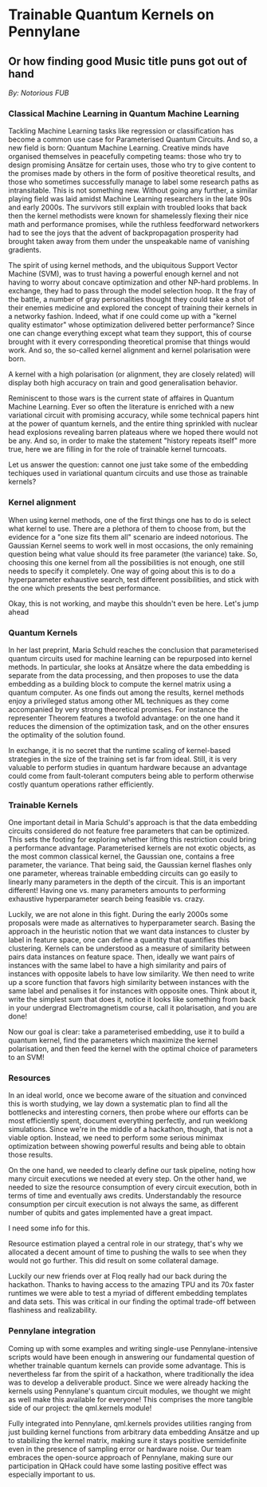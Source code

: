 # Trainable Quantum Kernels on Pennylane
## Or how finding good Music title puns got out of hand

_By: Notorious FUB_

### Classical Machine Learning in Quantum Machine Learning

Tackling Machine Learning tasks like regression or classification has become a common use case for Parameterised Quantum Circuits.
And so, a new field is born: Quantum Machine Learning.
Creative minds have organised themselves in peacefully competing teams: those who try to design promising Ansätze for certain uses, those who try to give content to the promises made by others in the form of positive theoretical results, and those who sometimes successfully manage to label some research paths as intransitable.
This is not something new.
Without going any further, a similar playing field was laid amidst Machine Learning researchers in the late 90s and early 2000s.
The survivors still explain with troubled looks that back then the kernel methodists were known for shamelessly flexing their nice math and performance promises, while the ruthless feedforward networkers had to see the joys that the advent of backpropagation prosperity had brought taken away from them under the unspeakable name of vanishing gradients.

The spirit of using kernel methods, and the ubiquitous Support Vector Machine (SVM), was to trust having a powerful enough kernel and not having to worry about concave optimization and other NP-hard problems.
In exchange, they had to pass through the model selection hoop.
It the fray of the battle, a number of gray personalities thought they could take a shot of their enemies medicine and explored the concept of training their kernels in a networky fashion.
Indeed, what if one could come up with a "kernel quality estimator" whose optimization delivered better performance?
Since one can change everything except what team they support, this of course brought with it every corresponding theoretical promise that things would work.
And so, the so-called kernel alignment and kernel polarisation were born.

A kernel with a high polarisation (or alignment, they are closely related) will display both high accuracy on train and good generalisation behavior.

Reminiscent to those wars is the current state of affaires in Quantum Machine Learning.
Ever so often the literature is enriched with a new variational circuit with promising accuracy, while some technical papers hint at the power of quantum kernels, and the entire thing sprinkled with nuclear head explosions revealing barren plateaus where we hoped there would not be any.
And so, in order to make the statement "history repeats itself" more true, here we are filling in for the role of trainable kernel turncoats.

Let us answer the question: cannot one just take some of the embedding techiques used in variational quantum circuits and use those as trainable kernels?

### Kernel alignment

When using kernel methods, one of the first things one has to do is select what kernel to use.
There are a plethora of them to choose from, but the evidence for a "one size fits them all" scenario are indeed notorious.
The Gaussian Kernel seems to work well in most occasions, the only remaining question being what value should its free parameter (the variance) take.
So, choosing this one kernel from all the possibilities is not enough, one still needs to specify it completely.  One way of going about this is to do a hyperparameter exhaustive search, test different possibilities, and stick with the one which presents the best performance.

Okay, this is not working, and maybe this shouldn't even be here.
Let's jump ahead







### Quantum Kernels

In her last preprint, Maria Schuld reaches the conclusion that parameterised quantum circuits used for machine learning can be repurposed into kernel methods.
In particular, she looks at Ansätze where the data embedding is separate from the data processing, and then proposes to use the data embedding as a building block to compute the kernel matrix using a quantum computer.
As one finds out among the results, kernel methods enjoy a privileged status among other ML techniques as they come accompanied by very strong theoretical promises.
For instance the representer Theorem features a twofold advantage: on the one hand it reduces the dimension of the optimization task, and on the other ensures the optimality of the solution found.

In exchange, it is no secret that the runtime scaling of kernel-based strategies in the size of the training set is far from ideal.
Still, it is very valuable to perform studies in quantum hardware because an advantage could come from fault-tolerant computers being able to perform otherwise costly quantum operations rather efficiently.

### Trainable Kernels

One important detail in Maria Schuld's approach is that the data embedding circuits considered do not feature free parameters that can be optimized.
This sets the footing for exploring whether lifting this restriction could bring a performance advantage.
Parameterised kernels are not exotic objects, as the most common classical kernel, the Gaussian one, contains a free parameter, the variance.
That being said, the Gaussian kernel flashes only one parameter, whereas trainable embedding circuits can go easily to linearly many parameters in the depth of the circuit.
This is an important different!
Having one vs. many parameters amounts to performing exhaustive hyperparameter search being feasible vs. crazy.

Luckily, we are not alone in this fight.
During the early 2000s some proposals were made as alternatives to hyperparameter search.
Basing the approach in the heuristic notion that we want data instances to cluster by label in feature space, one can define a quantity that quantifies this clustering.
Kernels can be understood as a measure of similarity between pairs data instances on feature space.
Then, ideally we want pairs of instances with the same label to have a high similarity and pairs of instances with opposite labels to have low similarity.
We then need to write up a score function that favors high similarity between instances with the same label and penalises it for instances with opposite ones.
Think about it, write the simplest sum that does it, notice it looks like something from back in your undergrad Electromagnetism course, call it polarisation, and you are done!

Now our goal is clear: take a parameterised embedding, use it to build a quantum kernel, find the parameters which maximize the kernel polarisation, and then feed the kernel with the optimal choice of parameters to an SVM!

### Resources

In an ideal world, once we become aware of the situation and convinced this is worth studying, we lay down a systematic plan to find all the bottlenecks and interesting corners, then probe where our efforts can be most efficiently spent, document everything perfectly, and run weeklong simulations.
Since we're in the middle of a hackathon, though, that is not a viable option.
Instead, we need to perform some serious minimax optimization between showing powerful results and being able to obtain those results.

On the one hand, we needed to clearly define our task pipeline, noting how many circuit executions we needed at every step.
On the other hand, we needed to size the resource consumption of every circuit execution, both in terms of time and eventually aws credits.
Understandably the resource consumption per circuit execution is not always the same, as different number of qubits and gates implemented have a great impact.

I need some info for this.

Resource estimation played a central role in our strategy, that's why we allocated a decent amount of time to pushing the walls to see when they would not go further.
This did result on some collateral damage.

Luckily our new friends over at Floq really had our back during the hackathon.
Thanks to having access to the amazing TPU and its 70x faster runtimes we were able to test a myriad of different embedding templates and data sets.
This was critical in our finding the optimal trade-off between flashiness and realizability.

### Pennylane integration

Coming up with some examples and writing single-use Pennylane-intensive scripts would have been enough in answering our fundamental question of whether trainable quantum kernels can provide some advantage.
This is nevertheless far from the spirit of a hackathon, where traditionally the idea was to develop a deliverable product.
Since we were already hacking the kernels using Pennylane's quantum circuit modules, we thought we might as well make this available for everyone!
This comprises the more tangible side of our project: the qml.kernels module!

Fully integrated into Pennylane, qml.kernels provides utilities ranging from just building kernel functions from arbitrary data embedding Ansätze and up to stabilizing the kernel matrix, making sure it stays positive semidefinite even in the presence of sampling error or hardware noise.
Our team embraces the open-source approach of Pennylane, making sure our participation in QHack could have some lasting positive effect was especially important to us.

